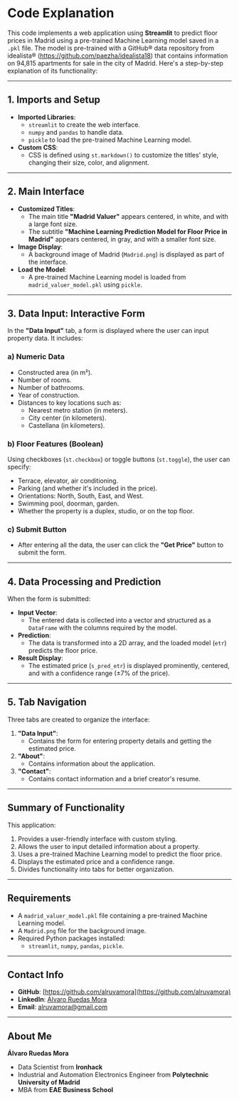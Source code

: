# Code Explanation

This code implements a web application using **Streamlit** to predict floor prices in Madrid using a pre-trained Machine Learning model saved in a `.pkl` file. The model is pre-trained with a GitHub® data repository from idealista® (https://github.com/paezha/idealista18) that contains information on 94,815 apartments for sale in the city of Madrid. Here's a step-by-step explanation of its functionality:

---

## 1. **Imports and Setup**
- **Imported Libraries**:
  - `streamlit` to create the web interface.
  - `numpy` and `pandas` to handle data.
  - `pickle` to load the pre-trained Machine Learning model.
- **Custom CSS**:
  - CSS is defined using `st.markdown()` to customize the titles' style, changing their size, color, and alignment.

---

## 2. **Main Interface**
- **Customized Titles**:
  - The main title **"Madrid Valuer"** appears centered, in white, and with a large font size.
  - The subtitle **"Machine Learning Prediction Model for Floor Price in Madrid"** appears centered, in gray, and with a smaller font size.
- **Image Display**:
  - A background image of Madrid (`Madrid.png`) is displayed as part of the interface.
- **Load the Model**:
  - A pre-trained Machine Learning model is loaded from `madrid_valuer_model.pkl` using `pickle`.

---

## 3. **Data Input: Interactive Form**
In the **"Data Input"** tab, a form is displayed where the user can input property data. It includes:

### a) **Numeric Data**
- Constructed area (in m²).
- Number of rooms.
- Number of bathrooms.
- Year of construction.
- Distances to key locations such as:
  - Nearest metro station (in meters).
  - City center (in kilometers).
  - Castellana (in kilometers).

### b) **Floor Features (Boolean)**
Using checkboxes (`st.checkbox`) or toggle buttons (`st.toggle`), the user can specify:
- Terrace, elevator, air conditioning.
- Parking (and whether it's included in the price).
- Orientations: North, South, East, and West.
- Swimming pool, doorman, garden.
- Whether the property is a duplex, studio, or on the top floor.

### c) **Submit Button**
- After entering all the data, the user can click the **"Get Price"** button to submit the form.

---

## 4. **Data Processing and Prediction**
When the form is submitted:
- **Input Vector**:
  - The entered data is collected into a vector and structured as a `DataFrame` with the columns required by the model.
- **Prediction**:
  - The data is transformed into a 2D array, and the loaded model (`etr`) predicts the floor price.
- **Result Display**:
  - The estimated price (`s_pred_etr`) is displayed prominently, centered, and with a confidence range (±7% of the price).

---

## 5. **Tab Navigation**
Three tabs are created to organize the interface:
1. **"Data Input"**:
   - Contains the form for entering property details and getting the estimated price.
2. **"About"**:
   - Contains information about the application.
3. **"Contact"**:
   - Contains contact information and a brief creator's resume.

---

## **Summary of Functionality**
This application:
1. Provides a user-friendly interface with custom styling.
2. Allows the user to input detailed information about a property.
3. Uses a pre-trained Machine Learning model to predict the floor price.
4. Displays the estimated price and a confidence range.
5. Divides functionality into tabs for better organization.

---

## **Requirements**
- A `madrid_valuer_model.pkl` file containing a pre-trained Machine Learning model.
- A `Madrid.png` file for the background image.
- Required Python packages installed:
  - `streamlit`, `numpy`, `pandas`, `pickle`.

---

## **Contact Info**
- **GitHub**: [https://github.com/alruvamora](https://github.com/alruvamora)
- **LinkedIn**: [Álvaro Ruedas Mora](https://www.linkedin.com/in/%C3%A1lvaro-ruedas-29379a180/)
- **Email**: alruvamora@gmail.com

---

## **About Me**
**Álvaro Ruedas Mora**
- Data Scientist from **Ironhack**
- Industrial and Automation Electronics Engineer from **Polytechnic University of Madrid**
- MBA from **EAE Business School**
